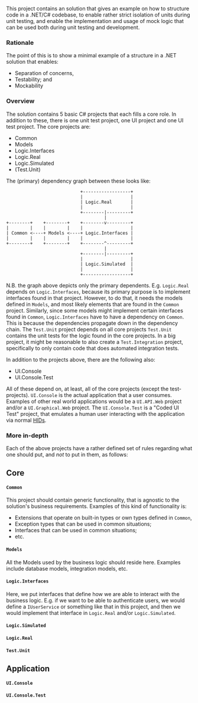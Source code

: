 This project contains an solution that gives an example on how to structure
code in a .NET/C# codebase, to enable rather strict isolation of units during
unit testing, and enable the implementation and usage of mock logic that can
be used both during unit testing and development.


### Rationale

The point of this is to show a minimal example of a structure in a .NET solution
that enables:

- Separation of concerns,
- Testability; and
- Mockability


### Overview

The solution contains 5 basic C# projects that each fills a core role. In 
addition to these, there is one unit test project, one UI project and one UI 
test project. The core projects are:

- Common
- Models
- Logic.Interfaces
- Logic.Real
- Logic.Simulated
- (Test.Unit)

The (primary) dependency graph between these looks like:

```
                            +------------------+
                            |                  |
                            | Logic.Real       |
                            |                  |
                            +--------|---------+
                                     |
+--------+    +--------+    +--------v---------+
|        |    |        |    |                  |
| Common <----+ Models <----+ Logic.Interfaces |
|        |    |        |    |                  |
+--------+    +--------+    +--------^---------+
                                     |
                            +--------|---------+
                            |                  |
                            | Logic.Simulated  |
                            |                  |
                            +------------------+
```

N.B. the graph above depicts only the primary dependents. E.g. `Logic.Real` 
depends on `Logic.Interfaces`, because its primary purpose is to implement 
interfaces found in that project. However, to do that, it needs the models
defined in `Models`, and most likely elements that are found in the `Common`
project. Similarly, since some models might implement certain interfaces found
in `Common`, `Logic.Interfaces` have to have a dependency on `Common`. This is 
because the dependencies propagate down in the dependency chain. The `Test.Unit`
project depends on all core projects `Test.Unit` contains the unit tests for 
the logic found in the core projects. In a big project, it might be reasonable 
to also create a `Test.Integration` project, specifically to only contain code
that does automated integration tests. 

In addition to the projects above, there are the following also:

- UI.Console
- UI.Console.Test

All of these depend on, at least, all of the core projects (except the 
test-projects). `UI.Console` is the actual application that a user consumes. 
Examples of other real world applications would be a `UI.API.Web` project 
and/or a `UI.Graphical.Web` project. The `UI.Console.Test` is a "Coded UI Test" 
project, that emulates a human user interacting with the application via normal 
[HIDs](https://en.wikipedia.org/wiki/Human_interface_device).


### More in-depth

Each of the above projects have a rather defined set of rules regarding what one
should put, and *not* to put in them, as follows:


Core
---

#### `Common`

This project should contain generic functionality, that is agnostic to the
solution's business requirements. Examples of this kind of functionality is:

- Extensions that operate on built-in types or own types defined in `Common`,
- Exception types that can be used in common situations;
- Interfaces that can be used in common situations;
- etc.


#### `Models`

All the Models used by the business logic should reside here. Examples include database models, integration models, etc.


#### `Logic.Interfaces`

Here, we put interfaces that define how we are able to interact with the
business logic. E.g. if we want to be able to authenticate users, we would
define a `IUserService` or something like that in this project, and then we
would implement that interface in `Logic.Real` and/or `Logic.Simulated`.


#### `Logic.Simulated`


#### `Logic.Real`


#### `Test.Unit`


Application
---

#### `UI.Console`


#### `UI.Console.Test`
